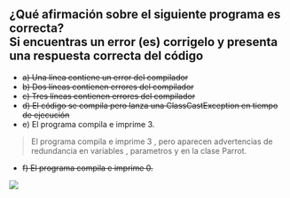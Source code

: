 ## ¿Qué afirmación sobre el siguiente programa es correcta? <br>Si encuentras un error (es) corrigelo y presenta una respuesta correcta del código
- ~~a) Una línea contiene un error del compilador <br>~~
- ~~b) Dos líneas contienen errores del compilador<br>~~
- ~~c) Tres líneas contienen errores del compilador<br>~~
- ~~d) El código se compila pero lanza una ClassCastException en tiempo de ejecución<br>~~
- e) El programa compila e imprime 3.<br>
>El programa compila e imprime 3 , pero aparecen advertencias de redundancia en variables , parametros y en la clase Parrot.
- ~~f) El programa compila e imprime 0.<br>~~
<img src="https://i.imgur.com/K8oCE72.png" >

